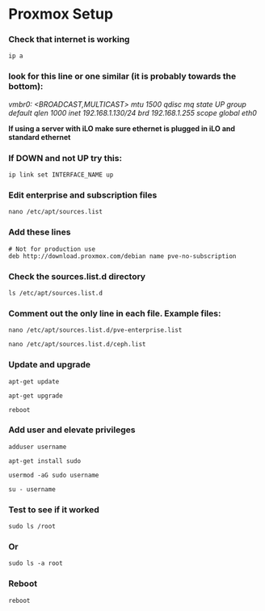 # Proxmox Setup

### Check that internet is working
```
ip a
```

### look for this line or one similar (it is probably towards the bottom):
*vmbr0: <BROADCAST,MULTICAST> mtu 1500 qdisc mq state UP group default qlen 1000*
 *inet 192.168.1.130/24 brd 192.168.1.255 scope global eth0*

 **If using a server with iLO make sure ethernet is plugged in iLO and standard ethernet**

### If DOWN and not UP try this:
```
ip link set INTERFACE_NAME up
```
### Edit enterprise and subscription files
```
nano /etc/apt/sources.list
```
### Add these lines
```
# Not for production use
deb http://download.proxmox.com/debian name pve-no-subscription
```
### Check the sources.list.d directory
```
ls /etc/apt/sources.list.d
```
### Comment out the only line in each file. Example files: 
```
nano /etc/apt/sources.list.d/pve-enterprise.list
```

```
nano /etc/apt/sources.list.d/ceph.list
```
### Update and upgrade
```
apt-get update
```

```
apt-get upgrade
```

```
reboot
```
### Add user and elevate privileges
```
adduser username
```

```
apt-get install sudo
```

```
usermod -aG sudo username
```

```
su - username
```
### Test to see if it worked
```
sudo ls /root
```
### Or
```
sudo ls -a root
```
### Reboot
```
reboot
```
